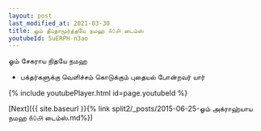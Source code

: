 ```yaml
---
layout: post
last_modified_at: 2021-03-30
title: ஓம் தீப்தாமூர்த்தயே நமஹ ௧௦௮ டைம்ஸ்
youtubeId: 5uERPH-n3ao
---
```

 
 
 ஓம் சேகராய நிதயே நமஹ  
 
 -  பக்தர்களுக்கு வெளிச்சம் கொடுக்கும் புதையல் போன்றவர் யார் 
 
  
 
  
 
 
 
 
 
 


{% include youtubePlayer.html id=page.youtubeId %}
 
[Next]({{ site.baseurl }}{% link  split2/_posts/2015-06-25-ஓம் அக்ராஹ்யாய நமஹ ௧௦௮ டைம்ஸ்.md%})
 
